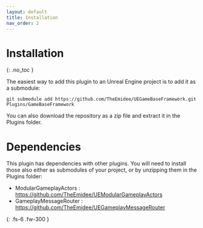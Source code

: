 ```yaml
---
layout: default
title: Installation
nav_order: 2
---
```


# Installation
{: .no_toc }

The easiest way to add this plugin to an Unreal Engine project is to add it as a submodule:

`git submodule add https://github.com/TheEmidee/UEGameBaseFramework.git Plugins/GameBaseFramework`

You can also download the repository as a zip file and extract it in the Plugins folder.

# Dependencies

This plugin has dependencies with other plugins. You will need to install those also either as submodules of your project, or by unzipping them in the Plugins folder:

* ModularGameplayActors : https://github.com/TheEmidee/UEModularGameplayActors
* GameplayMessageRouter : https://github.com/TheEmidee/UEGameplayMessageRouter


{: .fs-6 .fw-300 }